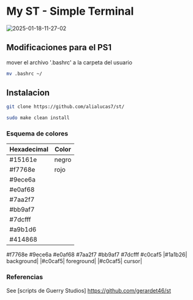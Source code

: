 # My ST - Simple Terminal
![2025-01-18-11-27-02](https://github.com/user-attachments/assets/33c7f5e0-9b32-45d3-807b-6dc06b3004a0)

## Modificaciones para el PS1
mover el archivo '.bashrc' a la carpeta del usuario 

```bash
mv .bashrc ~/
```

## Instalacion
```bash
git clone https://github.com/alialucas7/st/
```
```bash
sudo make clean install
```

### Esquema de colores
| Hexadecimal | Color | 
|-------------|-------|
|#15161e  | negro|
|#f7768e  | rojo |
|#9ece6a ||
|#e0af68 ||
|#7aa2f7| |
|#bb9af7| |
|#7dcfff| |
|#a9b1d6| |
|#414868| |
 #f7768e
 #9ece6a
 #e0af68
 #7aa2f7
 #bb9af7
 #7dcfff
 #c0caf5
 |#1a1b26| background|
 |#c0caf5| foreground|
|#c0caf5| cursor|


### Referencias
See [scripts de Guerry Studios] https://github.com/gerardet46/st
